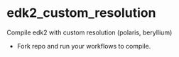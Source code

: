 # edk2_custom_resolution
Compile edk2 with custom resolution (polaris, beryllium)

- Fork repo and run your workflows to compile.
